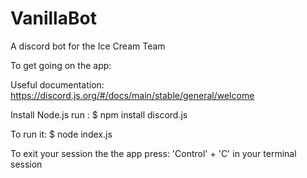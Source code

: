 # VanillaBot
A discord bot for the Ice Cream Team

To get going on the app:

Useful documentation:
https://discord.js.org/#/docs/main/stable/general/welcome

Install Node.js
run : $ npm install discord.js


To run it: $ node index.js


To exit your session the the app press: 'Control' + 'C' in your terminal session